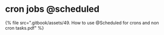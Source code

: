 # cron jobs @scheduled

{% file src=".gitbook/assets/49. How to use @Scheduled for crons and non cron tasks.pdf" %}



